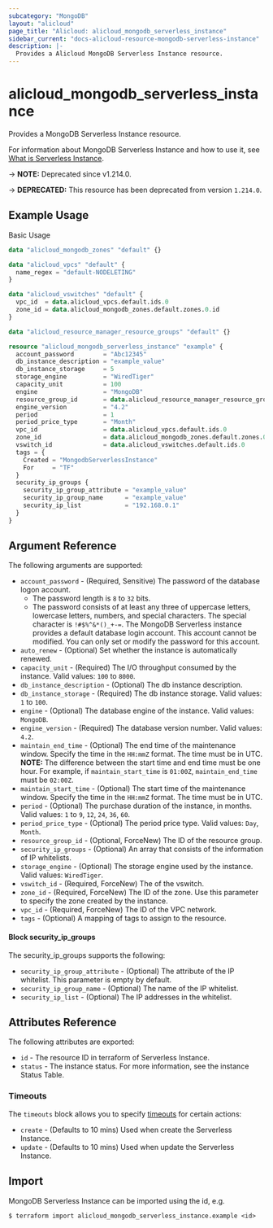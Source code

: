 ```yaml
---
subcategory: "MongoDB"
layout: "alicloud"
page_title: "Alicloud: alicloud_mongodb_serverless_instance"
sidebar_current: "docs-alicloud-resource-mongodb-serverless-instance"
description: |-
  Provides a Alicloud MongoDB Serverless Instance resource.
---
```


# alicloud_mongodb_serverless_instance

Provides a MongoDB Serverless Instance resource.

For information about MongoDB Serverless Instance and how to use it, see [What is Serverless Instance](https://www.alibabacloud.com/help/doc-detail/26558.html).

-> **NOTE:** Deprecated since v1.214.0.

-> **DEPRECATED:**  This resource has been deprecated from version `1.214.0`.

## Example Usage

Basic Usage

```terraform
data "alicloud_mongodb_zones" "default" {}

data "alicloud_vpcs" "default" {
  name_regex = "default-NODELETING"
}

data "alicloud_vswitches" "default" {
  vpc_id  = data.alicloud_vpcs.default.ids.0
  zone_id = data.alicloud_mongodb_zones.default.zones.0.id
}

data "alicloud_resource_manager_resource_groups" "default" {}

resource "alicloud_mongodb_serverless_instance" "example" {
  account_password        = "Abc12345"
  db_instance_description = "example_value"
  db_instance_storage     = 5
  storage_engine          = "WiredTiger"
  capacity_unit           = 100
  engine                  = "MongoDB"
  resource_group_id       = data.alicloud_resource_manager_resource_groups.default.groups.0.id
  engine_version          = "4.2"
  period                  = 1
  period_price_type       = "Month"
  vpc_id                  = data.alicloud_vpcs.default.ids.0
  zone_id                 = data.alicloud_mongodb_zones.default.zones.0.id
  vswitch_id              = data.alicloud_vswitches.default.ids.0
  tags = {
    Created = "MongodbServerlessInstance"
    For     = "TF"
  }
  security_ip_groups {
    security_ip_group_attribute = "example_value"
    security_ip_group_name      = "example_value"
    security_ip_list            = "192.168.0.1"
  }
}

```

## Argument Reference

The following arguments are supported:

* `account_password` - (Required, Sensitive) The password of the database logon account.
    * The password length is `8` to `32` bits.
    * The password consists of at least any three of uppercase letters, lowercase letters, numbers, and special characters. The special character is `!#$%^&*()_+-=`. The MongoDB Serverless instance provides a default database login account. This account cannot be modified. You can only set or modify the password for this account.
* `auto_renew` - (Optional) Set whether the instance is automatically renewed.
* `capacity_unit` - (Required) The I/O throughput consumed by the instance. Valid values: `100` to `8000`.
* `db_instance_description` - (Optional) The db instance description.
* `db_instance_storage` - (Required) The db instance storage. Valid values: `1` to `100`.
* `engine` - (Optional) The database engine of the instance. Valid values: `MongoDB`.
* `engine_version` - (Required) The database version number. Valid values: `4.2`.
* `maintain_end_time` - (Optional) The end time of the maintenance window. Specify the time in the `HH:mmZ` format. The time must be in UTC. **NOTE:** The difference between the start time and end time must be one hour. For example, if `maintain_start_time` is `01:00Z`, `maintain_end_time` must be `02:00Z`.
* `maintain_start_time` - (Optional) The start time of the maintenance window. Specify the time in the `HH:mmZ` format. The time must be in UTC.
* `period` - (Optional) The purchase duration of the instance, in months. Valid values: `1` to `9`, `12`, `24`, `36`, `60`.
* `period_price_type` - (Optional) The period price type. Valid values: `Day`, `Month`.
* `resource_group_id` - (Optional, ForceNew) The ID of the resource group.
* `security_ip_groups` - (Optional) An array that consists of the information of IP whitelists.
* `storage_engine` - (Optional) The storage engine used by the instance. Valid values: `WiredTiger`.
* `vswitch_id` - (Required, ForceNew) The of the vswitch.
* `zone_id` - (Required, ForceNew) The ID of the zone. Use this parameter to specify the zone created by the instance.
* `vpc_id` - (Required, ForceNew) The ID of the VPC network.
* `tags` - (Optional) A mapping of tags to assign to the resource.

#### Block security_ip_groups

The security_ip_groups supports the following:

* `security_ip_group_attribute` - (Optional) The attribute of the IP whitelist. This parameter is empty by default.
* `security_ip_group_name` - (Optional) The name of the IP whitelist.
* `security_ip_list` - (Optional) The IP addresses in the whitelist.

## Attributes Reference

The following attributes are exported:

* `id` - The resource ID in terraform of Serverless Instance.
* `status` - The instance status. For more information, see the instance Status Table.

### Timeouts

The `timeouts` block allows you to specify [timeouts](https://www.terraform.io/docs/configuration-0-11/resources.html#timeouts) for certain actions:

* `create` - (Defaults to 10 mins) Used when create the Serverless Instance.
* `update` - (Defaults to 10 mins) Used when update the Serverless Instance.

## Import

MongoDB Serverless Instance can be imported using the id, e.g.

```shell
$ terraform import alicloud_mongodb_serverless_instance.example <id>
```
